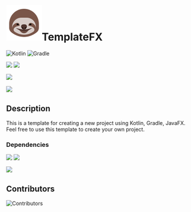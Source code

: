 # ![Banner](https://github.com/stheren/TemplateFX/blob/main/src/main/resources/icons8_sloth_96px.png?raw=true)TemplateFX
![Kotlin](https://img.shields.io/badge/kotlin%201.7.10-%230095D5.svg?style=for-the-badge&logo=kotlin&logoColor=white)
![Gradle](https://img.shields.io/badge/Gradle%207.5-02303A.svg?style=for-the-badge&logo=Gradle&logoColor=white)

![](https://img.shields.io/badge/Version-1.0.0-lim)
![](https://img.shields.io/github/languages/top/stheren/TemplateFX)

![](https://img.shields.io/github/last-commit/stheren/TemplateFX)

![](https://img.shields.io/github/repo-size/stheren/TemplateFX)

## Description
This is a template for creating a new project using Kotlin, Gradle, JavaFX.
Feel free to use this template to create your own project.

### Dependencies
![](https://img.shields.io/badge/JVM%20Java-18.0.2-orange)
![](https://img.shields.io/badge/org.openjfx.javafxplugin-0.0.10-cyan)

![](https://img.shields.io/badge/com.github.johnrengelman.shadow-7.1.2-black)

## Contributors
![Contributors](https://contrib.rocks/image?repo=stheren/TemplateFX)
